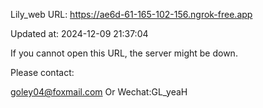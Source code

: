 Lily_web URL: https://ae6d-61-165-102-156.ngrok-free.app

Updated at: 2024-12-09 21:37:04

If you cannot open this URL, the server might be down.

Please contact: 

goley04@foxmail.com Or Wechat:GL_yeaH